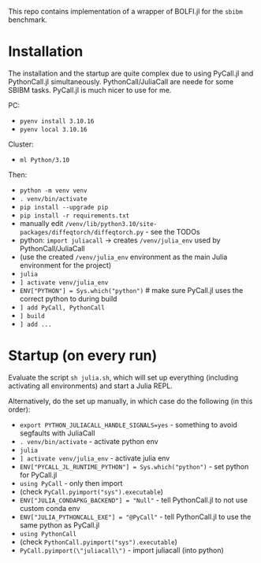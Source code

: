 
This repo contains implementation of a wrapper of BOLFI.jl for the `sbibm` benchmark.

# Installation

The installation and the startup are quite complex due to using PyCall.jl and PythonCall.jl simultaneously. PythonCall/JuliaCall are neede for some SBIBM tasks. PyCall.jl is much nicer to use for me.

PC:
- `pyenv install 3.10.16`
- `pyenv local 3.10.16`

Cluster:
- `ml Python/3.10`

Then:
- `python -m venv venv`
- `. venv/bin/activate`
- `pip install --upgrade pip`
- `pip install -r requirements.txt`
- manually edit `/venv/lib/python3.10/site-packages/diffeqtorch/diffeqtorch.py` - see the TODOs
- python: `import juliacall` -> creates `/venv/julia_env` used by PythonCall/JuliaCall
- (use the created `/venv/julia_env` environment as the main Julia environment for the project)
- `julia`
- `] activate venv/julia_env`
- `ENV["PYTHON"] = Sys.which("python")` # make sure PyCall.jl uses the correct python to during build
- `] add PyCall, PythonCall`
- `] build`
- `] add ...`

# Startup (on every run)

Evaluate the script `sh julia.sh`, which will set up everything (including activating all environments) and start a Julia REPL.

Alternatively, do the set up manually, in which case do the following (in this order):
- `export PYTHON_JULIACALL_HANDLE_SIGNALS=yes` - something to avoid segfaults with JuliaCall
- `. venv/bin/activate` - activate python env
- `julia`
- `] activate venv/julia_env` - activate julia env
- `ENV["PYCALL_JL_RUNTIME_PYTHON"] = Sys.which("python")` - set python for PyCall.jl
- `using PyCall` - only then import
- (check `PyCall.pyimport("sys").executable`)
- `ENV["JULIA_CONDAPKG_BACKEND"] = "Null"` - tell PythonCall.jl to not use custom conda env
- `ENV["JULIA_PYTHONCALL_EXE"] = "@PyCall"` - tell PythonCall.jl to use the same python as PyCall.jl
- `using PythonCall`
- (check `PythonCall.pyimport("sys").executable`)
- `PyCall.pyimport(\"juliacall\")` - import juliacall (into python)
